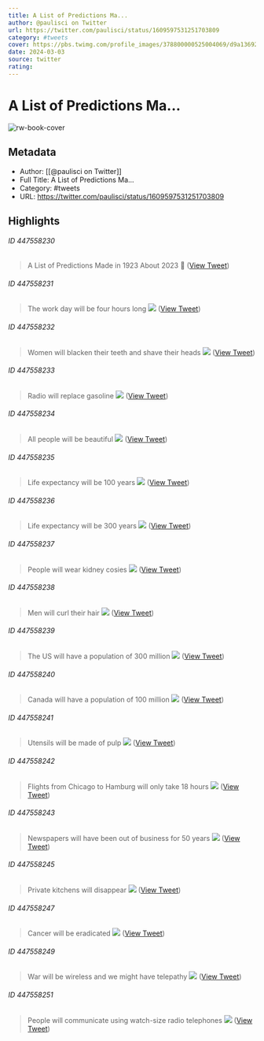 ```yaml
---
title: A List of Predictions Ma...
author: @paulisci on Twitter
url: https://twitter.com/paulisci/status/1609597531251703809
category: #tweets
cover: https://pbs.twimg.com/profile_images/378800000525004069/d9a136923c6f3b69424a397d2796a53d.png
date: 2024-03-03
source: twitter
rating:
---
```

# A List of Predictions Ma...

![rw-book-cover](https://pbs.twimg.com/profile_images/378800000525004069/d9a136923c6f3b69424a397d2796a53d.png)

## Metadata
- Author: [[@paulisci on Twitter]]
- Full Title: A List of Predictions Ma...
- Category: #tweets
- URL: https://twitter.com/paulisci/status/1609597531251703809

## Highlights
###### ID 447558230
> A List of Predictions Made in 1923 About 2023
> 🧵 ([View Tweet](https://twitter.com/paulisci/status/1609597531251703809))
    
###### ID 447558231
> The work day will be four hours long 
> ![](https://pbs.twimg.com/media/FlZv1APacAAc-oh.png) ([View Tweet](https://twitter.com/paulisci/status/1609597533340454912))
    
###### ID 447558232
> Women will blacken their teeth and shave their heads 
> ![](https://pbs.twimg.com/media/FlZwvb_akAATYej.png) ([View Tweet](https://twitter.com/paulisci/status/1609598231264264198))
    
###### ID 447558233
> Radio will replace gasoline 
> ![](https://pbs.twimg.com/media/FlZxrrVacAAC8RL.png) ([View Tweet](https://twitter.com/paulisci/status/1609598952781000704))
    
###### ID 447558234
> All people will be beautiful 
> ![](https://pbs.twimg.com/media/FlZyW0YaYAIGjE1.png) ([View Tweet](https://twitter.com/paulisci/status/1609599992934854656))
    
###### ID 447558235
> Life expectancy will be 100 years 
> ![](https://pbs.twimg.com/media/FlZzV3TaYAAFU1q.png) ([View Tweet](https://twitter.com/paulisci/status/1609600858253328384))
    
###### ID 447558236
> Life expectancy will be 300 years 
> ![](https://pbs.twimg.com/media/FlZzlc_aUAAM94W.png) ([View Tweet](https://twitter.com/paulisci/status/1609601195605393410))
    
###### ID 447558237
> People will wear kidney cosies 
> ![](https://pbs.twimg.com/media/FlZ0eovaEAA7brJ.png) ([View Tweet](https://twitter.com/paulisci/status/1609602162157584384))
    
###### ID 447558238
> Men will curl their hair 
> ![](https://pbs.twimg.com/media/FlZ1CwCaYAAQXPU.png) ([View Tweet](https://twitter.com/paulisci/status/1609602820604579840))
    
###### ID 447558239
> The US will have a population of 300 million 
> ![](https://pbs.twimg.com/media/FlZ17MGagAAyRoO.png) ([View Tweet](https://twitter.com/paulisci/status/1609603820929290241))
    
###### ID 447558240
> Canada will have a population of 100 million 
> ![](https://pbs.twimg.com/media/FlZ2WoNagAE4vub.png) ([View Tweet](https://twitter.com/paulisci/status/1609604323826372608))
    
###### ID 447558241
> Utensils will be made of pulp 
> ![](https://pbs.twimg.com/media/FlZ3LYKakAMGSGx.png) ([View Tweet](https://twitter.com/paulisci/status/1609604996643065857))
    
###### ID 447558242
> Flights from Chicago to Hamburg will only take 18 hours 
> ![](https://pbs.twimg.com/media/FlZ4Z8BaAAUpJdD.png) ([View Tweet](https://twitter.com/paulisci/status/1609606328779165697))
    
###### ID 447558243
> Newspapers will have been out of business for 50 years 
> ![](https://pbs.twimg.com/media/FlZ4xqUaYAIUwR8.png) ([View Tweet](https://twitter.com/paulisci/status/1609606999922315265))
    
###### ID 447558245
> Private kitchens will disappear 
> ![](https://pbs.twimg.com/media/FlZ5_r8aUAcQ8J9.png) ([View Tweet](https://twitter.com/paulisci/status/1609608067871830016))
    
###### ID 447558247
> Cancer will be eradicated 
> ![](https://pbs.twimg.com/media/FlZ6z2CaYAAWBL-.png) ([View Tweet](https://twitter.com/paulisci/status/1609608965058629632))
    
###### ID 447558249
> War will be wireless and we might have telepathy 
> ![](https://pbs.twimg.com/media/FlZ7HSnaAAEZa0x.png) ([View Tweet](https://twitter.com/paulisci/status/1609610242777829376))
    
###### ID 447558251
> People will communicate using watch-size radio telephones 
> ![](https://pbs.twimg.com/media/FlZ8I-ZaAAIeIFF.png) ([View Tweet](https://twitter.com/paulisci/status/1609610871143288832))
    
